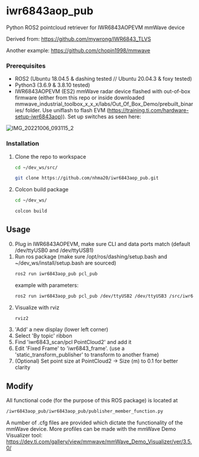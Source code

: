 # iwr6843aop_pub
Python ROS2 pointcloud retriever for IWR6843AOPEVM mmWave device

Derived from: https://github.com/mywrong/IWR6843_TLVS

Another example: https://github.com/chopin1998/mmwave


### Prerequisites

- ROS2 (Ubuntu 18.04.5 & dashing tested  // Ubuntu 20.04.3 & foxy tested)
- Python3 (3.6.9 & 3.8.10 tested)
- IWR6843AOPEVM (ES2) mmWave radar device flashed with out-of-box firmware (either from this repo or inside downloaded mmwave_industrial_toolbox_x_x_x/labs/Out_Of_Box_Demo/prebuilt_binaries/ folder. Use uniflash to flash EVM (https://training.ti.com/hardware-setup-iwr6843aop)). Set up switches as seen here:

![IMG_20221006_093115_2](https://user-images.githubusercontent.com/76950970/194245442-da57ecc3-3509-4173-81ec-1a4da352e732.jpg)


### Installation

1. Clone the repo to workspace
   ```sh
   cd ~/dev_ws/src/
   ```
   ```sh
   git clone https://github.com/nhma20/iwr6843aop_pub.git
   ```
2. Colcon build package
   ```sh
   cd ~/dev_ws/
   ```
   ```sh
   colcon build
   ```


<!-- USAGE EXAMPLES -->
## Usage

0. Plug in IWR6843AOPEVM, make sure CLI and data ports match (default /dev/ttyUSB0 and /dev/ttyUSB1)
1. Run ros package (make sure /opt/ros/dashing/setup.bash and ~/dev_ws/install/setup.bash are sourced)
   ```sh
   ros2 run iwr6843aop_pub pcl_pub
   ```
   example with parameters:
   ```sh
   ros2 run iwr6843aop_pub pcl_pub /dev/ttyUSB2 /dev/ttyUSB3 /src/iwr6843isk_pub/cfg_files/xwr68xx_profile_no_grouping.cfg
   ```
2. Visualize with rviz
   ```sh
   rviz2
   ```
3. 'Add' a new display (lower left corner)
4. Select 'By topic' ribbon
5. Find 'iwr6843_scan/pcl PointCloud2' and add it
6. Edit 'Fixed Frame' to 'iwr6843_frame'. (use a 'static_transform_publisher' to transform to another frame)
7. (Optional) Set point size at PointCloud2 -> Size (m) to 0.1 for better clarity

## Modify

All functional code (for the purpose of this ROS package) is located at
   ```sh
   /iwr6843aop_pub/iwr6843aop_pub/publisher_member_function.py
   ```
A number of .cfg files are provided which dictate the functionality of the mmWave device. More profiles can be made with the mmWave Demo Visualizer tool: https://dev.ti.com/gallery/view/mmwave/mmWave_Demo_Visualizer/ver/3.5.0/

